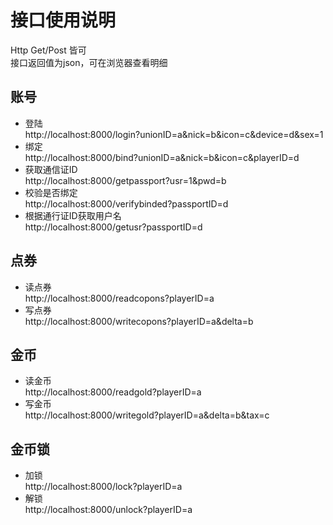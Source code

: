 # 接口使用说明
Http Get/Post 皆可
<br>接口返回值为json，可在浏览器查看明细
## 账号
* 登陆<br>
http://localhost:8000/login?unionID=a&nick=b&icon=c&device=d&sex=1
* 绑定<br>
http://localhost:8000/bind?unionID=a&nick=b&icon=c&playerID=d
* 获取通信证ID<br>
http://localhost:8000/getpassport?usr=1&pwd=b
* 校验是否绑定<br>
http://localhost:8000/verifybinded?passportID=d
* 根据通行证ID获取用户名<br>
http://localhost:8000/getusr?passportID=d

## 点券
* 读点券<br>
http://localhost:8000/readcopons?playerID=a
* 写点券<br>
http://localhost:8000/writecopons?playerID=a&delta=b
## 金币
* 读金币<br>
http://localhost:8000/readgold?playerID=a
* 写金币<br>
http://localhost:8000/writegold?playerID=a&delta=b&tax=c
## 金币锁
* 加锁<br>
http://localhost:8000/lock?playerID=a
* 解锁<br>
http://localhost:8000/unlock?playerID=a
